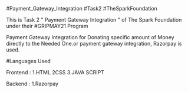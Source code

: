#Payment_Gateway_Integration #Task2 #TheSparkFoundation

This is Task 2 " Payment Gateway Integration " of The Spark Foundation under their #GRIPMAY21 Program

Payment Gateway Integration for Donating specific amount of Money directly to the Needed One.or payment gateway integration, Razorpay is used.

#Languages Used

Frontend :
1.HTML
2CSS
3.JAVA SCRIPT

Backend :
1.Razorpay
